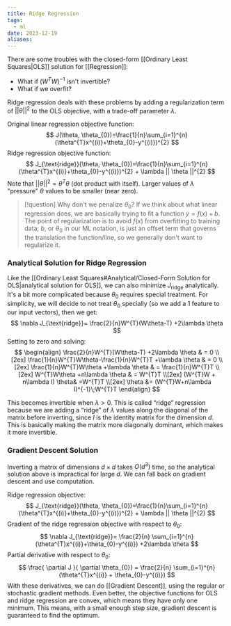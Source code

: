 ```yaml
---
title: Ridge Regression
tags:
  - ml
date: 2023-12-19
aliases:
---
```

There are some troubles with the closed-form [[Ordinary Least Squares|OLS]] solution for [[Regression]]:
- What if $(W^{T}W)^{-1}$ isn't invertible?
- What if we overfit?

Ridge regression deals with these problems by adding a regularization term of $|| \theta ||^{2}$ to the OLS objective, with a trade-off parameter $\lambda$.

Original linear regression objective function:
$$
J(\theta, \theta_{0})=\frac{1}{n}\sum_{i=1}^{n}(\theta^{T}x^{(i)}+\theta_{0}-y^{(i)})^{2}
$$
Ridge regression objective function:
$$
J_{\text{ridge}}(\theta, \theta_{0})=\frac{1}{n}\sum_{i=1}^{n}(\theta^{T}x^{(i)}+\theta_{0}-y^{(i)})^{2} + \lambda || \theta ||^{2}
$$
Note that $|| \theta ||^{2} = \theta^{T}\theta$ (dot product with itself). Larger values of $\lambda$ "pressure" $\theta$ values to be smaller (near zero). 

>[!question] Why don't we penalize $\theta_{0}$?
>If we think about what linear regression does, we are basically trying to fit a function $y=f(x) + b$. The point of regularization is to avoid $f(x)$ from overfitting to training data; $b$, or $\theta_{0}$ in our ML notation, is just an offset term that governs the translation the function/line, so we generally don't want to regularize it.

### Analytical Solution for Ridge Regression
Like the [[Ordinary Least Squares#Analytical/Closed-Form Solution for OLS|analytical solution for OLS]], we can also minimize $J_{\text{ridge}}$ analytically. It's a bit more complicated because $\theta_{0}$ requires special treatment. For simplicity, we will decide to not treat $\theta_{0}$ specially (so we add a 1 feature to our input vectors), then we get:
$$
\nabla J_{\text{ridge}}= \frac{2}{n}W^{T}(W\theta-T) +2\lambda \theta
$$
Setting to zero and solving:
$$
\begin{align}
\frac{2}{n}W^{T}(W\theta-T) +2\lambda \theta & = 0 \\[2ex]
\frac{1}{n}W^{T}W\theta-\frac{1}{n}W^{T}T +\lambda \theta  & = 0  \\[2ex]  
\frac{1}{n}W^{T}W\theta +\lambda \theta  & = \frac{1}{n}W^{T}T  \\[2ex] 
W^{T}W\theta +n\lambda \theta  & = W^{T}T \\[2ex]
(W^{T}W + n\lambda I) \theta& =W^{T}T \\[2ex]
\theta  &= (W^{T}W+n\lambda I)^{-1}\;W^{T}T
\end{align}
$$

This becomes invertible when $\lambda > 0$. This is called “ridge” regression because we are adding a “ridge” of $\lambda$ values along the diagonal of the matrix before inverting, since $I$ is the identity matrix for the dimension $d$. This is basically making the matrix more diagonally dominant, which makes it more invertible.

### Gradient Descent Solution
Inverting a matrix of dimensions $d \times d$ takes $O(d^{3})$ time, so the analytical solution above is impractical for large $d$. We can fall back on gradient descent and use computation.

Ridge regression objective:
$$
J_{\text{ridge}}(\theta, \theta_{0})=\frac{1}{n}\sum_{i=1}^{n}(\theta^{T}x^{(i)}+\theta_{0}-y^{(i)})^{2} + \lambda || \theta ||^{2}
$$
Gradient of the ridge regression objective with respect to $\theta_{0}$:
$$
\nabla J_{\text{ridge}}= \frac{2}{n} \sum_{i=1}^{n}(\theta^{T}x^{(i)}+\theta_{0}-y^{(i)}) +2\lambda \theta
$$
Partial derivative with respect to $\theta_{0}$:
$$
\frac{ \partial J }{ \partial \theta_{0}} = \frac{2}{n} \sum_{i=1}^{n}(\theta^{T}x^{(i)} + \theta_{0}-y^{(i)})  
$$
With these derivatives, we can do [[Gradient Descent]], using the regular or stochastic gradient methods. Even better, the objective functions for OLS and ridge regression are convex, which means they have only one minimum. This means, with a small enough step size, gradient descent is guaranteed to find the optimum.